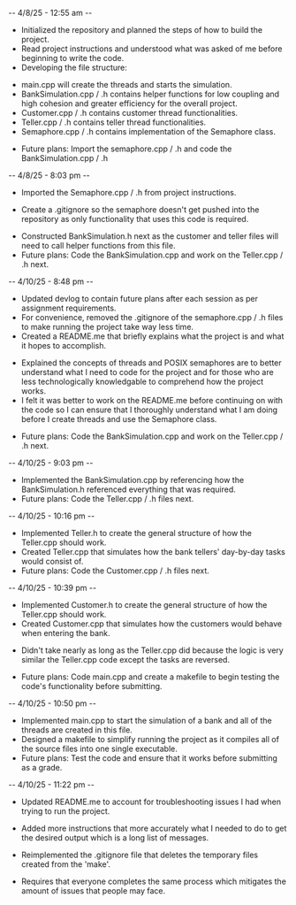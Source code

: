 -- 4/8/25 - 12:55 am --
* Initialized the repository and planned the steps of how to build the project.
* Read project instructions and understood what was asked of me before beginning to write the code.
* Developing the file structure:
- main.cpp will create the threads and starts the simulation.
- BankSimulation.cpp / .h contains helper functions for low coupling and high cohesion and greater efficiency for the overall project.
- Customer.cpp / .h contains customer thread functionalities.
- Teller.cpp / .h contains teller thread functionalities.
- Semaphore.cpp / .h contains implementation of the Semaphore class. 
* Future plans: Import the semaphore.cpp / .h and code the BankSimulation.cpp / .h

-- 4/8/25 - 8:03 pm --
* Imported the Semaphore.cpp / .h from project instructions.
- Create a .gitignore so the semaphore doesn't get pushed into the repository as only functionality that uses this code is required.
* Constructed BankSimulation.h next as the customer and teller files will need to call helper functions from this file.
* Future plans: Code the BankSimulation.cpp and work on the Teller.cpp / .h next.

-- 4/10/25 - 8:48 pm --
* Updated devlog to contain future plans after each session as per assignment requirements.
* For convenience, removed the .gitignore of the semaphore.cpp / .h files to make running the project take way less time.
* Created a README.me that briefly explains what the project is and what it hopes to accomplish.
- Explained the concepts of threads and POSIX semaphores are to better understand what I need to code for the project and for those who are less technologically knowledgable to comprehend how the project works.
- I felt it was better to work on the README.me before continuing on with the code so I can ensure that I thoroughly understand what I am doing before I create threads and use the Semaphore class.
* Future plans: Code the BankSimulation.cpp and work on the Teller.cpp / .h next.

-- 4/10/25 - 9:03 pm --
* Implemented the BankSimulation.cpp by referencing how the BankSimulation.h referenced everything that was required.
* Future plans: Code the Teller.cpp / .h files next.

-- 4/10/25 - 10:16 pm --
* Implemented Teller.h to create the general structure of how the Teller.cpp should work.
* Created Teller.cpp that simulates how the bank tellers' day-by-day tasks would consist of. 
* Future plans: Code the Customer.cpp / .h files next.

-- 4/10/25 - 10:39 pm --
* Implemented Customer.h to create the general structure of how the Teller.cpp should work.
* Created Customer.cpp that simulates how the customers would behave when entering the bank.
- Didn't take nearly as long as the Teller.cpp did because the logic is very similar the Teller.cpp code except the tasks are reversed.
* Future plans: Code main.cpp and create a makefile to begin testing the code's functionality before submitting.

-- 4/10/25 - 10:50 pm --
* Implemented main.cpp to start the simulation of a bank and all of the threads are created in this file.
* Designed a makefile to simplify running the project as it compiles all of the source files into one single executable.
* Future plans: Test the code and ensure that it works before submitting as a grade.

-- 4/10/25 - 11:22 pm --
* Updated README.me to account for troubleshooting issues I had when trying to run the project.
- Added more instructions that more accurately what I needed to do to get the desired output which is a long list of messages.
* Reimplemented the .gitignore file that deletes the temporary files created from the 'make'.
- Requires that everyone completes the same process which mitigates the amount of issues that people may face.